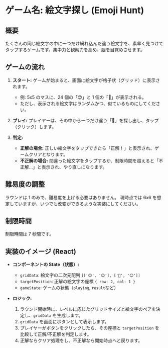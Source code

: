 # ゲーム名: 絵文字探し (Emoji Hunt)

## 概要

たくさんの同じ絵文字の中に一つだけ紛れ込んだ違う絵文字を、素早く見つけてタップするゲームです。集中力と観察力を高め、脳を目覚めさせます。

## ゲームの流れ

1.  **スタート:** ゲームが始まると、画面に絵文字が格子状（グリッド）に表示されます。

    - 例: 5x5 のマスに、24 個の「😊」と 1 個の「🙂」が表示される。
    - ただし、表示される絵文字はランダムかつ、似ているものにしてください。

2.  **プレイ:** プレイヤーは、その中から一つだけ違う「🙂」を探し出し、タップ（クリック）します。

3.  **判定:**
    - **正解の場合:** 正しい絵文字をタップできたら「正解！」と表示され、ゲームクリアとなります。
    - **不正解の場合:** 間違った絵文字をタップするか、制限時間を超えると「不正解...」と表示され、やり直しになります。

## 難易度の調整

ラウンドは 1 のみで、難易度を上げる必要はありません。
現時点では 6x6 を想定していますが、いつでも改変ができるような実装にしてください。

## 制限時間

制限時間は 7 秒間です。

## 実装のイメージ (React)

- **コンポーネントの State（状態）:**

  - `gridData`: 絵文字の二次元配列 `[['😊', '😊'], ['🙂', '😊']]`
  - `targetPosition`: 正解の絵文字の座標 `{ row: 2, col: 1 }`
  - `gameState`: ゲームの状態（`playing`, `result`など）

- **ロジック:**
  1.  ラウンド開始時に、レベルに応じたグリッドサイズと絵文字のペアを決定し、`gridData` を生成します。
  2.  `gridData` を画面にボタンとして表示します。
  3.  プレイヤーがボタンをクリックしたら、その座標と `targetPosition` を比較して正解/不正解を判定します。
  4.  正解ならクリア処理をし、不正解なら開始時点へと戻ります。
